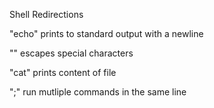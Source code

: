 Shell Redirections

"echo" prints to standard output with a newline

"\" escapes special characters

"cat" prints content of file

";" run mutliple commands in the same line
